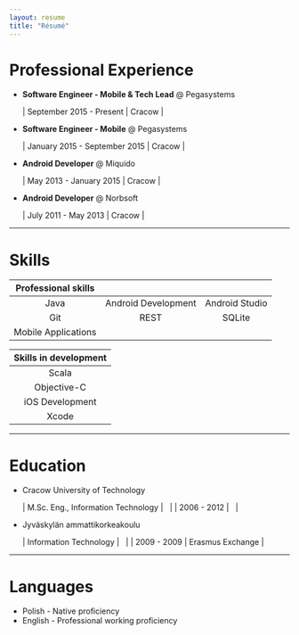 ```yaml
---
layout: resume
title: "Résumé"
---
```


# Professional Experience

- **Software Engineer - Mobile & Tech Lead** @ Pegasystems

  | September 2015 - Present <script type="text/javascript">document.write(countMonths("Sep 1, 2015",new Date().toDateString()))</script> | Cracow |

- **Software Engineer - Mobile** @ Pegasystems

  | January 2015 - September 2015 <script type="text/javascript">document.write(countMonths("Jan 1, 2015","Sep 1, 2015"))</script> | Cracow |

- **Android Developer** @ Miquido

  | May 2013 - January 2015 <script type="text/javascript">document.write(countMonths("May 1, 2013","Jan 1, 2015"))</script> | Cracow | 

- **Android Developer** @ Norbsoft

  | July 2011 - May 2013 <script type="text/javascript">document.write(countMonths("Jul 1, 2011","May 1, 2013"))</script> | Cracow |

***

# Skills

| **Professional skills** |                     |                |
|:-----------------------:|:-------------------:|:--------------:|
|           Java          | Android Development | Android Studio |
|            Git          |       REST          |     SQLite     | 
|   Mobile Applications   |                     |                |


| **Skills in development** |
|:-------------------------:|
|           Scala           |
|        Objective-C        |
|      iOS Development      |
|           Xcode           |


***

# Education

- Cracow University of Technology

  | M.Sc. Eng., Information Technology   |              &nbsp; |
  | 2006 - 2012                          |              &nbsp; |

- Jyväskylän ammattikorkeakoulu

  | Information Technology               |              &nbsp; |
  | 2009 - 2009                          |    Erasmus Exchange |

***

# Languages

- Polish - Native proficiency
- English - Professional working proficiency
